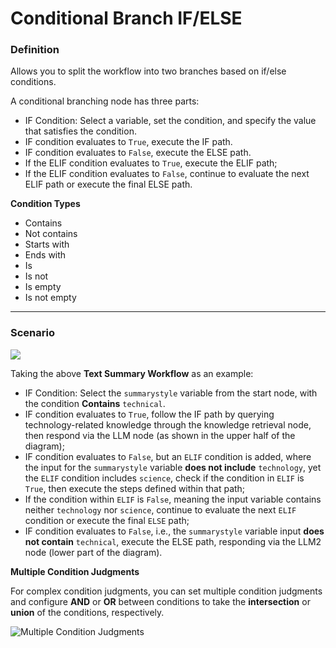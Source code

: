 # Conditional Branch IF/ELSE

### Definition

Allows you to split the workflow into two branches based on if/else conditions.

A conditional branching node has three parts:

* IF Condition: Select a variable, set the condition, and specify the value that satisfies the condition.
* IF condition evaluates to `True`, execute the IF path.
* IF condition evaluates to `False`, execute the ELSE path.
* If the ELIF condition evaluates to `True`, execute the ELIF path;
* If the ELIF condition evaluates to `False`, continue to evaluate the next ELIF path or execute the final ELSE path.

**Condition Types**

* Contains
* Not contains
* Starts with
* Ends with
* Is
* Is not
* Is empty
* Is not empty

***

### Scenario

![](https://assets-docs.dify.ai/dify-enterprise-mintlify/en/guides/workflow/node/d26ffff1b2ad0989d46e80d6812cf2e7.png)

Taking the above **Text Summary Workflow** as an example:

* IF Condition: Select the `summarystyle` variable from the start node, with the condition **Contains** `technical`.
* IF condition evaluates to `True`, follow the IF path by querying technology-related knowledge through the knowledge retrieval node, then respond via the LLM node (as shown in the upper half of the diagram);
* IF condition evaluates to `False`, but an `ELIF` condition is added, where the input for the `summarystyle` variable **does not include** `technology`, yet the `ELIF` condition includes `science`, check if the condition in `ELIF` is `True`, then execute the steps defined within that path;
* If the condition within `ELIF` is `False`, meaning the input variable contains neither `technology` nor `science`, continue to evaluate the next `ELIF` condition or execute the final `ELSE` path;
* IF condition evaluates to `False`, i.e., the `summarystyle` variable input **does not contain** `technical`, execute the ELSE path, responding via the LLM2 node (lower part of the diagram).

**Multiple Condition Judgments**

For complex condition judgments, you can set multiple condition judgments and configure **AND** or **OR** between conditions to take the **intersection** or **union** of the conditions, respectively.

![Multiple Condition Judgments](https://assets-docs.dify.ai/dify-enterprise-mintlify/en/guides/workflow/node/0b71ee7363e07298348e0c81e63481b0.png)
